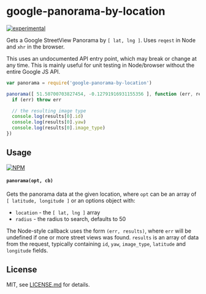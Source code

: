 # google-panorama-by-location

[![experimental](http://badges.github.io/stability-badges/dist/experimental.svg)](http://github.com/badges/stability-badges)

Gets a Google StreetView Panorama by `[ lat, lng ]`. Uses `reqest` in Node and `xhr` in the browser.

This uses an undocumented API entry point, which may break or change at any time. This is mainly useful for unit testing in Node/browser without the entire Google JS API.

```js
var panorama = require('google-panorama-by-location')

panorama([ 51.50700703827454, -0.12791916931155356 ], function (err, results) {
  if (err) throw err

  // the resulting image type
  console.log(results[0].id)
  console.log(results[0].yaw)
  console.log(results[0].image_type)
})
```

## Usage

[![NPM](https://nodei.co/npm/google-panorama-by-location.png)](https://www.npmjs.com/package/google-panorama-by-location)

#### `panorama(opt, cb)`

Gets the panorama data at the given location, where `opt` can be an array of `[ latitude, longitude ]` or an options object with:

- `location` - the `[ lat, lng ]` array
- `radius` - the radius to search, defaults to 50

The Node-style callback uses the form `(err, results)`, where `err` will be undefined if one or more street views was found. `results` is an array of data from the request, typically containing `id`, `yaw`, `image_type`, `latitude` and `longitude` fields.

## License

MIT, see [LICENSE.md](http://github.com/Jam3/google-panorama-by-location/blob/master/LICENSE.md) for details.
